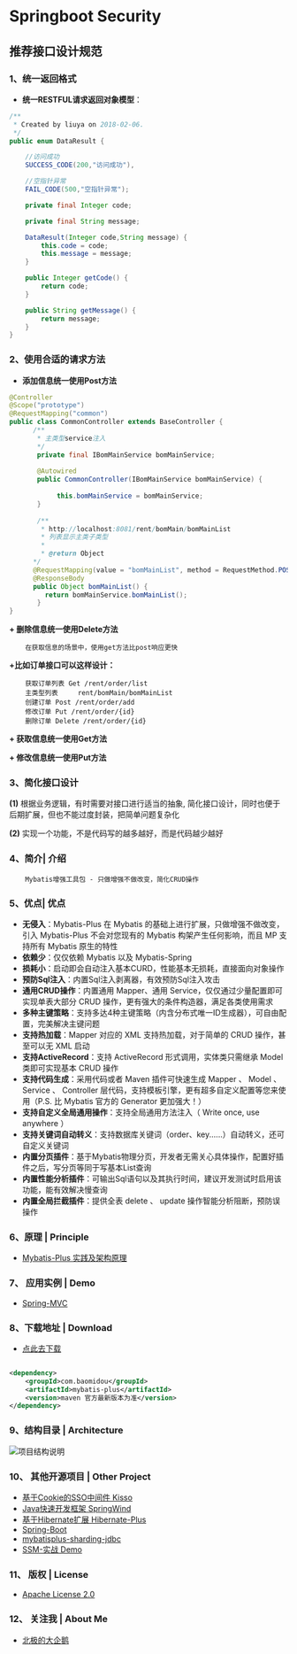 
# Springboot Security

## 推荐接口设计规范

### 1、统一返回格式

- **统一RESTFUL请求返回对象模型**：

```java
/**
 * Created by liuya on 2018-02-06.
 */
public enum DataResult {

    //访问成功
    SUCCESS_CODE(200,"访问成功"),

    //空指针异常
    FAIL_CODE(500,"空指针异常");

    private final Integer code;

    private final String message;

    DataResult(Integer code,String message) {
        this.code = code;
        this.message = message;
    }

    public Integer getCode() {
        return code;
    }

    public String getMessage() {
        return message;
    }
}

```

### 2、使用合适的请求方法
- **添加信息统一使用Post方法**

```java
@Controller
@Scope("prototype")
@RequestMapping("common")
public class CommonController extends BaseController {
      /**
       * 主类型service注入
       */
       private final IBomMainService bomMainService;
       
       @Autowired
       public CommonController(IBomMainService bomMainService) {
                                                                        
            this.bomMainService = bomMainService;
       }
       
       /**
        * http://localhost:8081/rent/bomMain/bomMainList
        * 列表显示主类子类型
        *
        * @return Object
      */
      @RequestMapping(value = "bomMainList", method = RequestMethod.POST)
      @ResponseBody
      public Object bomMainList() {
         return bomMainService.bomMainList();
       }
}
```
**+ 删除信息统一使用Delete方法**
```
    在获取信息的场景中，使用get方法比post响应更快
```

**+比如订单接口可以这样设计：**

```
    获取订单列表 Get /rent/order/list
    主类型列表     rent/bomMain/bomMainList
    创建订单 Post /rent/order/add
    修改订单 Put /rent/order/{id}
    删除订单 Delete /rent/order/{id}
```

**+ 获取信息统一使用Get方法**

**+ 修改信息统一使用Put方法**


### 3、简化接口设计

**(1)** 根据业务逻辑，有时需要对接口进行适当的抽象, 简化接口设计，同时也便于后期扩展，但也不能过度封装，把简单问题复杂化

**(2)**  实现一个功能，不是代码写的越多越好，而是代码越少越好

### 4、简介| 介绍
```
    Mybatis增强工具包 - 只做增强不做改变，简化CRUD操作
```
### 5、优点| 优点

- **无侵入**：Mybatis-Plus 在 Mybatis 的基础上进行扩展，只做增强不做改变，引入 Mybatis-Plus 不会对您现有的 Mybatis 构架产生任何影响，而且 MP 支持所有 Mybatis 原生的特性
- **依赖少**：仅仅依赖 Mybatis 以及 Mybatis-Spring
- **损耗小**：启动即会自动注入基本CURD，性能基本无损耗，直接面向对象操作
- **预防Sql注入**：内置Sql注入剥离器，有效预防Sql注入攻击
- **通用CRUD操作**：内置通用 Mapper、通用 Service，仅仅通过少量配置即可实现单表大部分 CRUD 操作，更有强大的条件构造器，满足各类使用需求
- **多种主键策略**：支持多达4种主键策略（内含分布式唯一ID生成器），可自由配置，完美解决主键问题
- **支持热加载**：Mapper 对应的 XML 支持热加载，对于简单的 CRUD 操作，甚至可以无 XML 启动
- **支持ActiveRecord**：支持 ActiveRecord 形式调用，实体类只需继承 Model 类即可实现基本 CRUD 操作
- **支持代码生成**：采用代码或者 Maven 插件可快速生成 Mapper 、 Model 、 Service 、 Controller 层代码，支持模板引擎，更有超多自定义配置等您来使用（P.S. 比 Mybatis 官方的 Generator 更加强大！）
- **支持自定义全局通用操作**：支持全局通用方法注入（ Write once, use anywhere ）
- **支持关键词自动转义**：支持数据库关键词（order、key......）自动转义，还可自定义关键词
- **内置分页插件**：基于Mybatis物理分页，开发者无需关心具体操作，配置好插件之后，写分页等同于写基本List查询
- **内置性能分析插件**：可输出Sql语句以及其执行时间，建议开发测试时启用该功能，能有效解决慢查询
- **内置全局拦截插件**：提供全表 delete 、 update 操作智能分析阻断，预防误操作

### 6、原理 | Principle

- [Mybatis-Plus 实践及架构原理](http://git.oschina.net/baomidou/mybatis-plus/attach_files)

### 7、 应用实例 | Demo

- [Spring-MVC](https://git.oschina.net/baomidou/mybatisplus-spring-mvc)


### 8、下载地址 | Download

- [点此去下载](http://maven.aliyun.com/nexus/#nexus-search;quick~mybatis-plus)

```xml

<dependency>
    <groupId>com.baomidou</groupId>
    <artifactId>mybatis-plus</artifactId>
    <version>maven 官方最新版本为准</version>
</dependency>

```

### 9、结构目录 | Architecture

![项目结构说明](http://git.oschina.net/uploads/images/2016/0821/161516_58956b85_12260.png "项目结构说明")

### 10、 其他开源项目 | Other Project

- [基于Cookie的SSO中间件 Kisso](http://git.oschina.net/baomidou/kisso)
- [Java快速开发框架 SpringWind](http://git.oschina.net/baomidou/SpringWind)
- [基于Hibernate扩展 Hibernate-Plus](http://git.oschina.net/baomidou/hibernate-plus)
- [Spring-Boot](https://git.oschina.net/baomidou/mybatisplus-spring-boot)
- [mybatisplus-sharding-jdbc](https://gitee.com/baomidou/mybatisplus-sharding-jdbc)
- [SSM-实战 Demo](http://git.oschina.net/baomidou/SpringWind)

### 11、 版权 | License

- [Apache License 2.0](http://www.apache.org/licenses/LICENSE-2.0)

### 12、 关注我 | About Me

- [北极的大企鹅](http://www.cnblogs.com/liuyangfirst/ "北极的大企鹅")